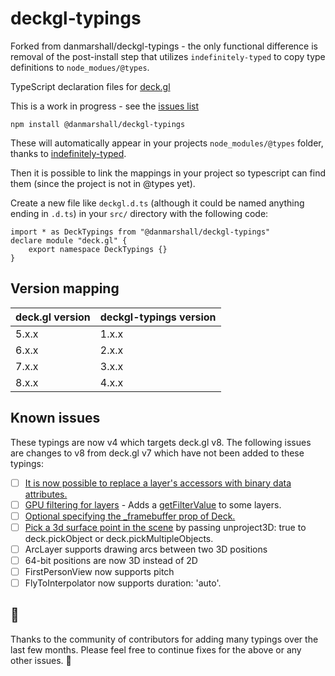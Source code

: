 # deckgl-typings
Forked from danmarshall/deckgl-typings - the only functional difference is removal of the post-install step that utilizes `indefinitely-typed` to copy type definitions to `node_modues/@types`.

TypeScript declaration files for [deck.gl](https://deck.gl/#/documentation/)

This is a work in progress - see the [issues list](https://github.com/danmarshall/deckgl-typings/issues)

```
npm install @danmarshall/deckgl-typings
```
These will automatically appear in your projects `node_modules/@types` folder, thanks to [indefinitely-typed](https://github.com/danmarshall/indefinitely-typed#readme).

Then it is possible to link the mappings in your project so typescript can find them (since the project is not in @types yet). 

Create a new file like `deckgl.d.ts` (although it could be named anything ending in `.d.ts`) in your `src/` directory with the following code:
```
import * as DeckTypings from "@danmarshall/deckgl-typings"
declare module "deck.gl" {
    export namespace DeckTypings {}
}
```


## Version mapping

| deck.gl version | deckgl-typings version |
|-----------------|------------------------|
| 5.x.x           | 1.x.x                  |
| 6.x.x           | 2.x.x                  |
| 7.x.x           | 3.x.x                  |
| 8.x.x           | 4.x.x                  |

## Known issues

These typings are now v4 which targets deck.gl v8. The following issues are changes to v8 from deck.gl v7 which have not been added to these typings:

- [ ] [It is now possible to replace a layer's accessors with binary data attributes.](https://github.com/uber/deck.gl/blob/master/docs/whats-new.md#better-binary-data-support)
- [ ] [GPU filtering for layers](https://github.com/uber/deck.gl/blob/master/docs/whats-new.md#gpu-data-filter-in-aggregation-layers) - Adds a [getFilterValue](https://github.com/uber/deck.gl/blob/master/docs/api-reference/extensions/data-filter-extension.md#getfiltervalue-function) to some layers.
- [ ] [Optional specifying the _framebuffer prop of Deck.](https://github.com/uber/deck.gl/blob/master/docs/whats-new.md#other-new-features-and-improvements)
- [ ] [Pick a 3d surface point in the scene](https://github.com/uber/deck.gl/blob/master/docs/whats-new.md#other-new-features-and-improvements) by passing unproject3D: true to deck.pickObject or deck.pickMultipleObjects.
- [ ] ArcLayer supports drawing arcs between two 3D positions
- [ ] 64-bit positions are now 3D instead of 2D
- [ ] FirstPersonView now supports pitch
- [ ] FlyToInterpolator now supports duration: 'auto'.

## 🙏
Thanks to the community of contributors for adding many typings over the last few months. Please feel free to continue fixes for the above or any other issues. 🥂
